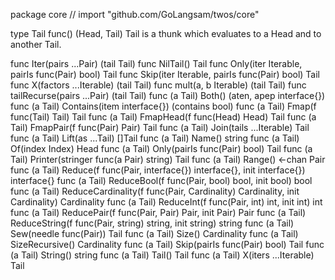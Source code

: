 package core // import "github.com/GoLangsam/twos/core"

type Tail func() (Head, Tail)
    Tail is a thunk which evaluates to a Head and to another Tail.


func Iter(pairs ...Pair) (tail Tail)
func NilTail() Tail
func Only(iter Iterable, pairIs func(Pair) bool) Tail
func Skip(iter Iterable, pairIs func(Pair) bool) Tail
func X(factors ...Iterable) (tail Tail)
func mult(a, b Iterable) (tail Tail)
func tailRecurse(pairs ...Pair) (tail Tail)
func (a Tail) Both() (aten, apep interface{})
func (a Tail) Contains(item interface{}) (contains bool)
func (a Tail) Fmap(f func(Tail) Tail) Tail
func (a Tail) FmapHead(f func(Head) Head) Tail
func (a Tail) FmapPair(f func(Pair) Pair) Tail
func (a Tail) Join(tails ...Iterable) Tail
func (a Tail) Lift(as ...Tail) []Tail
func (a Tail) Name() string
func (a Tail) Of(index Index) Head
func (a Tail) Only(pairIs func(Pair) bool) Tail
func (a Tail) Printer(stringer func(a Pair) string) Tail
func (a Tail) Range() <-chan Pair
func (a Tail) Reduce(f func(Pair, interface{}) interface{}, init interface{}) interface{}
func (a Tail) ReduceBool(f func(Pair, bool) bool, init bool) bool
func (a Tail) ReduceCardinality(f func(Pair, Cardinality) Cardinality, init Cardinality) Cardinality
func (a Tail) ReduceInt(f func(Pair, int) int, init int) int
func (a Tail) ReducePair(f func(Pair, Pair) Pair, init Pair) Pair
func (a Tail) ReduceString(f func(Pair, string) string, init string) string
func (a Tail) Sew(needle func(Pair)) Tail
func (a Tail) Size() Cardinality
func (a Tail) SizeRecursive() Cardinality
func (a Tail) Skip(pairIs func(Pair) bool) Tail
func (a Tail) String() string
func (a Tail) Tail() Tail
func (a Tail) X(iters ...Iterable) Tail
